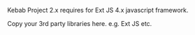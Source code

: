 Kebab Project 2.x requires for Ext JS 4.x javascript framework.

Copy your 3rd party libraries here.
e.g. Ext JS etc.